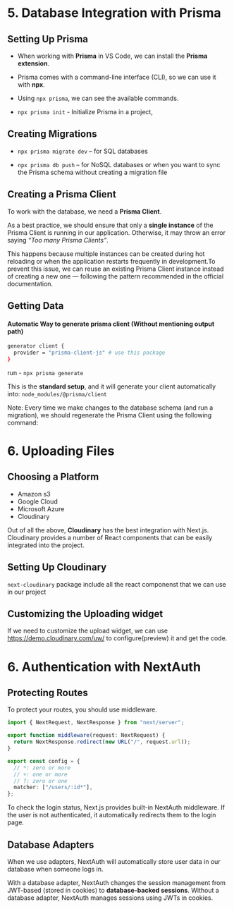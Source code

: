 # 5. Database Integration with Prisma

## Setting Up Prisma

- When working with **Prisma** in VS Code, we can install the **Prisma extension**.

- Prisma comes with a command-line interface (CLI), so we can use it with **npx**.

- Using `npx prisma`, we can see the available commands.

- `npx prisma init` - Initialize Prisma in a project,

## Creating Migrations

- `npx prisma migrate dev` – for SQL databases

- `npx prisma db push` – for NoSQL databases or when you want to sync the Prisma schema without creating a migration file

## Creating a Prisma Client

To work with the database, we need a **Prisma Client**.

As a best practice, we should ensure that only a **single instance** of the Prisma Client is running in our application. Otherwise, it may throw an error saying _“Too many Prisma Clients”_.

This happens because multiple instances can be created during hot reloading or when the application restarts frequently in development.To prevent this issue, we can reuse an existing Prisma Client instance instead of creating a new one — following the pattern recommended in the official documentation.

## Getting Data

#### Automatic Way to generate prisma client (Without mentioning output path)

```bash
generator client {
  provider = "prisma-client-js" # use this package
}
```

run - `npx prisma generate`

This is the **standard setup**, and it will generate your client automatically into: `node_modules/@prisma/client`

Note: Every time we make changes to the database schema (and run a migration), we should regenerate the Prisma Client using the following command:

# 6. Uploading Files

## Choosing a Platform

- Amazon s3
- Google Cloud
- Microsoft Azure
- Cloudinary

Out of all the above, **Cloudinary** has the best integration with Next.js. Cloudinary provides a number of React components that can be easily integrated into the project.

## Setting Up Cloudinary

`next-cloudinary` package include all the react componenst that we can use in our project

## Customizing the Uploading widget

If we need to customize the upload widget, we can use https://demo.cloudinary.com/uw/
to configure(preview) it and get the code.

# 6. Authentication with NextAuth

## Protecting Routes

To protect your routes, you should use middleware.

```typescript
import { NextRequest, NextResponse } from "next/server";

export function middleware(request: NextRequest) {
  return NextResponse.redirect(new URL("/", request.url));
}

export const config = {
  // *: zero or more
  // +: one or more
  // ?: zero or one
  matcher: ["/users/:id*"],
};
```

To check the login status, Next.js provides built-in NextAuth middleware. If the user is not authenticated, it automatically redirects them to the login page.

## Database Adapters

When we use adapters, NextAuth will automatically store user data in our database when someone logs in.

With a database adapter, NextAuth changes the session management from JWT-based (stored in cookies) to **database-backed sessions**. Without a database adapter, NextAuth manages sessions using JWTs in cookies.
